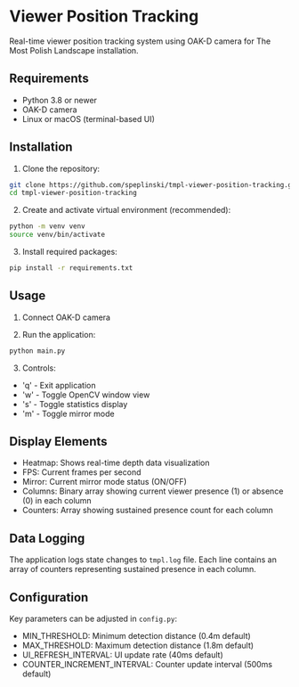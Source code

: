 # Viewer Position Tracking

Real-time viewer position tracking system using OAK-D camera for The Most Polish Landscape installation.

## Requirements

- Python 3.8 or newer
- OAK-D camera
- Linux or macOS (terminal-based UI)

## Installation

1. Clone the repository:
```bash
git clone https://github.com/speplinski/tmpl-viewer-position-tracking.git
cd tmpl-viewer-position-tracking
```

2. Create and activate virtual environment (recommended):
```bash
python -m venv venv
source venv/bin/activate
```

3. Install required packages:
```bash
pip install -r requirements.txt
```

## Usage

1. Connect OAK-D camera

2. Run the application:
```bash
python main.py
```

3. Controls:
- 'q' - Exit application
- 'w' - Toggle OpenCV window view
- 's' - Toggle statistics display
- 'm' - Toggle mirror mode

## Display Elements

- Heatmap: Shows real-time depth data visualization
- FPS: Current frames per second
- Mirror: Current mirror mode status (ON/OFF)
- Columns: Binary array showing current viewer presence (1) or absence (0) in each column
- Counters: Array showing sustained presence count for each column

## Data Logging

The application logs state changes to `tmpl.log` file. Each line contains an array of counters representing sustained presence in each column.

## Configuration

Key parameters can be adjusted in `config.py`:
- MIN_THRESHOLD: Minimum detection distance (0.4m default)
- MAX_THRESHOLD: Maximum detection distance (1.8m default)
- UI_REFRESH_INTERVAL: UI update rate (40ms default)
- COUNTER_INCREMENT_INTERVAL: Counter update interval (500ms default)